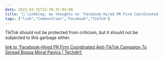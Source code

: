 ```yaml
---
date: 2022-03-31T12:39:37-04:00
title: "🔗 linkblog: my thoughts on 'Facebook-Hired PR Firm Coordinated Anti-TikTok Campaign To Spread Bogus Moral Panics | Techdirt'"
tags: ["link","Communities","Facebook","TikTok"]
---
```

TikTok should not be protected from criticism, but it should not be subjected to this garbage either.
 
[link to 'Facebook-Hired PR Firm Coordinated Anti-TikTok Campaign To Spread Bogus Moral Panics | Techdirt'](https://www.techdirt.com/2022/03/31/facebook-hired-pr-firm-coordinated-anti-tiktok-campaign-to-spread-bogus-moral-panics/)
